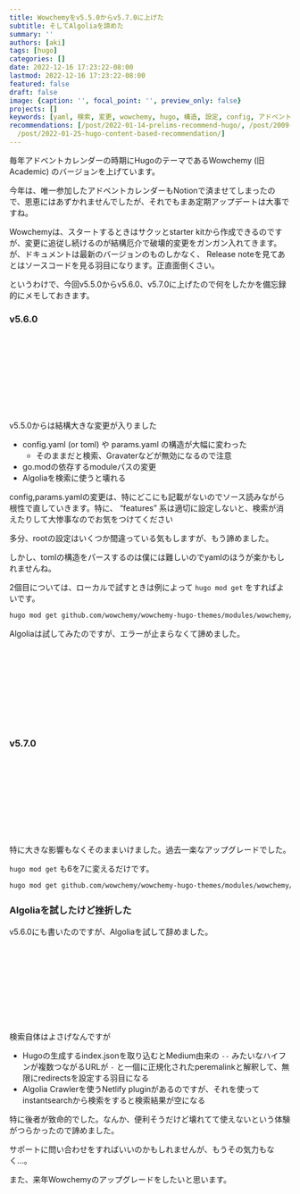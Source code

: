 ```yaml
---
title: Wowchemyをv5.5.0からv5.7.0に上げた
subtitle: そしてAlgoliaを諦めた
summary: ''
authors: [aki]
tags: [hugo]
categories: []
date: 2022-12-16 17:23:22-08:00
lastmod: 2022-12-16 17:23:22-08:00
featured: false
draft: false
image: {caption: '', focal_point: '', preview_only: false}
projects: []
keywords: [yaml, 検索, 変更, wowchemy, hugo, 構造, 設定, config, アドベントカレンダー, バージョン]
recommendations: [/post/2022-01-14-prelims-recommend-hugo/, /post/2009-05-19-iphonedeexpressyu-yue-gadekiruapuri/,
  /post/2022-01-25-hugo-content-based-recommendation/]
---
```


毎年アドベントカレンダーの時期にHugoのテーマであるWowchemy (旧 Academic) のバージョンを上げています。

今年は、唯一参加したアドベントカレンダーもNotionで済ませてしまったので、恩恵にはあずかれませんでしたが、それでもまあ定期アップデートは大事ですね。

Wowchemyは、スタートするときはサクッとstarter kitから作成できるのですが、変更に追従し続けるのが結構厄介で破壊的変更をガンガン入れてきます。が、ドキュメントは最新のバージョンのものしかなく、 Release noteを見てあとはソースコードを見る羽目になります。正直面倒くさい。

というわけで、今回v5.5.0からv5.6.0、v5.7.0に上げたので何をしたかを備忘録的にメモしておきます。

### v5.6.0

<div class="iframely-embed"><div class="iframely-responsive" style="height: 140px; padding-bottom: 0;"><a href="https://github.com/chezou/chezo.uno/pull/42" data-iframely-url="//iframely.net/owZY8PH?card=small"></a></div></div><script async src="//iframely.net/embed.js"></script>


v5.5.0からは結構大きな変更が入りました

- config.yaml (or toml) や params.yaml の構造が大幅に変わった
    - そのままだと検索、Gravaterなどが無効になるので注意
- go.modの依存するmoduleパスの変更
- Algoliaを検索に使うと壊れる

config,params.yamlの変更は、特にどこにも記載がないのでソース読みながら根性で直していきます。特に、 “features” 系は適切に設定しないと、検索が消えたりして大惨事なのでお気をつけてください

多分、rootの設定はいくつか間違っている気もしますが、もう諦めました。

しかし、tomlの構造をパースするのは僕には難しいのでyamlのほうが楽かもしれませんね。

2個目については、ローカルで試すときは例によって `hugo mod get` をすればよいです。

```bash
hugo mod get github.com/wowchemy/wowchemy-hugo-themes/modules/wowchemy/v5@v5.6.0
```

Algoliaは試してみたのですが、エラーが止まらなくて諦めました。

<div class="iframely-embed"><div class="iframely-responsive" style="height: 140px; padding-bottom: 0;"><a href="https://github.com/chezou/chezo.uno/pull/37" data-iframely-url="//iframely.net/ZR4gvfz?card=small"></a></div></div><script async src="//iframely.net/embed.js"></script>

### v5.7.0

<div class="iframely-embed"><div class="iframely-responsive" style="height: 140px; padding-bottom: 0;"><a href="https://github.com/chezou/chezo.uno/pull/43" data-iframely-url="//iframely.net/iruvBHp?card=small"></a></div></div><script async src="//iframely.net/embed.js"></script>

特に大きな影響もなくそのままいけました。過去一楽なアップグレードでした。

`hugo mod get` も6を7に変えるだけです。

```bash
hugo mod get github.com/wowchemy/wowchemy-hugo-themes/modules/wowchemy/v5@v5.7.0
```

### Algoliaを試したけど挫折した

v5.6.0にも書いたのですが、Algoliaを試して辞めました。

<div class="iframely-embed"><div class="iframely-responsive" style="height: 140px; padding-bottom: 0;"><a href="https://github.com/chezou/chezo.uno/pull/41" data-iframely-url="//iframely.net/wyFUD6u?card=small"></a></div></div><script async src="//iframely.net/embed.js"></script>

検索自体はよさげなんですが

- Hugoの生成するindex.jsonを取り込むとMedium由来の `--` みたいなハイフンが複数つながるURLが `-` と一個に正規化されたperemalinkと解釈して、無限にredirectsを設定する羽目になる
- Algolia Crawlerを使うNetlify pluginがあるのですが、それを使ってinstantsearchから検索をすると検索結果が空になる

特に後者が致命的でした。なんか、便利そうだけど壊れてて使えないという体験がつらかったので諦めました。

サポートに問い合わせをすればいいのかもしれませんが、もうその気力もなく…。

また、来年Wowchemyのアップグレードをしたいと思います。
